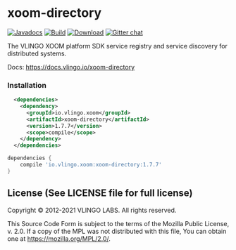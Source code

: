 # xoom-directory

[![Javadocs](http://javadoc.io/badge/io.vlingo.xoom/xoom-directory.svg?color=brightgreen)](http://javadoc.io/doc/io.vlingo.xoom/xoom-directory) [![Build](https://github.com/vlingo/xoom-directory/workflows/Build/badge.svg)](https://github.com/vlingo/xoom-directory/actions?query=workflow%3ABuild) [![Download](https://img.shields.io/maven-central/v/io.vlingo.xoom/xoom-directory?label=maven)](https://search.maven.org/artifact/io.vlingo.xoom/xoom-directory) [![Gitter chat](https://badges.gitter.im/gitterHQ/gitter.png)](https://gitter.im/vlingo-platform-java/directory)

The VLINGO XOOM platform SDK service registry and service discovery for distributed systems.

Docs: https://docs.vlingo.io/xoom-directory

### Installation

```xml
  <dependencies>
    <dependency>
      <groupId>io.vlingo.xoom</groupId>
      <artifactId>xoom-directory</artifactId>
      <version>1.7.7</version>
      <scope>compile</scope>
    </dependency>
  </dependencies>
```

```gradle
dependencies {
    compile 'io.vlingo.xoom:xoom-directory:1.7.7'
}
```

License (See LICENSE file for full license)
-------------------------------------------
Copyright © 2012-2021 VLINGO LABS. All rights reserved.

This Source Code Form is subject to the terms of the
Mozilla Public License, v. 2.0. If a copy of the MPL
was not distributed with this file, You can obtain
one at https://mozilla.org/MPL/2.0/.

